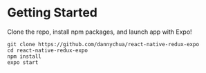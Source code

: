 # Getting Started

Clone the repo, install npm packages, and launch app with Expo!

```
git clone https://github.com/dannychua/react-native-redux-expo
cd react-native-redux-expo
npm install
expo start
```